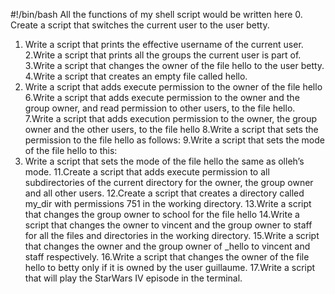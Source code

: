 #!/bin/bash
All the functions of my shell script would be written here
0. Create a script that switches the current user to the user betty.
1. Write a script that prints the effective username of the current user.
2.Write a script that prints all the groups the current user is part of.
3.Write a script that changes the owner of the file hello to the user betty.
4.Write a script that creates an empty file called hello.
5. Write a script that adds execute permission to the owner of the file hello
6.Write a script that adds execute permission to the owner and the group owner, and read permission to other users, to the file hello.
7.Write a script that adds execution permission to the owner, the group owner and the other users, to the file hello
8.Write a script that sets the permission to the file hello as follows:
9.Write a script that sets the mode of the file hello to this:
10. Write a script that sets the mode of the file hello the same as olleh’s mode.
11.Create a script that adds execute permission to all subdirectories of the current directory for the owner, the group owner and all other users.
12.Create a script that creates a directory called my_dir with permissions 751 in the working directory.
13.Write a script that changes the group owner to school for the file hello
14.Write a script that changes the owner to vincent and the group owner to staff for all the files and directories in the working directory.
15.Write a script that changes the owner and the group owner of _hello to vincent and staff respectively.
16.Write a script that changes the owner of the file hello to betty only if it is owned by the user guillaume.
17.Write a script that will play the StarWars IV episode in the terminal.
